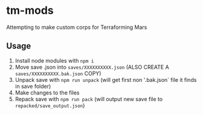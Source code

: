 # tm-mods
Attempting to make custom corps for Terraforming Mars

## Usage
1. Install node modules with `npm i`
2. Move save .json into `saves/XXXXXXXXXX.json` (ALSO CREATE A `saves/XXXXXXXXXX.bak.json` COPY)
3. Unpack save with `npm run unpack` (will get first non '.bak.json` file it finds in save folder)
4. Make changes to the files
5. Repack save with `npm run pack` (will output new save file to `repacked/save_output.json`)
